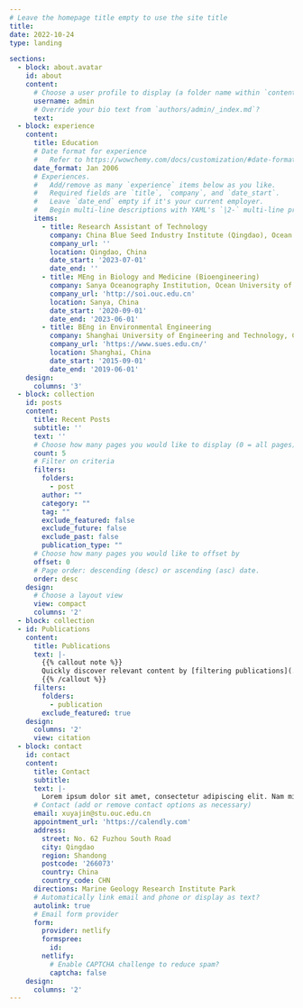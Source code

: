 ```yaml
---
# Leave the homepage title empty to use the site title
title:
date: 2022-10-24
type: landing

sections:
  - block: about.avatar
    id: about
    content:
      # Choose a user profile to display (a folder name within `content/authors/`)
      username: admin
      # Override your bio text from `authors/admin/_index.md`?
      text:
  - block: experience
    content:
      title: Education
      # Date format for experience
      #   Refer to https://wowchemy.com/docs/customization/#date-format
      date_format: Jan 2006
      # Experiences.
      #   Add/remove as many `experience` items below as you like.
      #   Required fields are `title`, `company`, and `date_start`.
      #   Leave `date_end` empty if it's your current employer.
      #   Begin multi-line descriptions with YAML's `|2-` multi-line prefix.
      items:
        - title: Research Assistant of Technology
          company: China Blue Seed Industry Institute (Qingdao), Ocean University of China
          company_url: ''
          location: Qingdao, China
          date_start: '2023-07-01'
          date_end: ''
        - title: MEng in Biology and Medicine (Bioengineering)
          company: Sanya Oceanography Institution, Ocean University of China
          company_url: 'http://soi.ouc.edu.cn'
          location: Sanya, China
          date_start: '2020-09-01'
          date_end: '2023-06-01'
        - title: BEng in Environmental Engineering
          company: Shanghai University of Engineering and Technology, College of Chemistry and Chemical Engineering
          company_url: 'https://www.sues.edu.cn/'
          location: Shanghai, China
          date_start: '2015-09-01'
          date_end: '2019-06-01'
    design:
      columns: '3'
  - block: collection
    id: posts
    content:
      title: Recent Posts
      subtitle: ''
      text: ''
      # Choose how many pages you would like to display (0 = all pages)
      count: 5
      # Filter on criteria
      filters:
        folders:
          - post
        author: ""
        category: ""
        tag: ""
        exclude_featured: false
        exclude_future: false
        exclude_past: false
        publication_type: ""
      # Choose how many pages you would like to offset by
      offset: 0
      # Page order: descending (desc) or ascending (asc) date.
      order: desc
    design:
      # Choose a layout view
      view: compact
      columns: '2'
  - block: collection
  - id: Publications
    content:
      title: Publications
      text: |-
        {{% callout note %}}
        Quickly discover relevant content by [filtering publications](./publication/).
        {{% /callout %}}
      filters:
        folders:
          - publication
        exclude_featured: true
    design:
      columns: '2'
      view: citation
  - block: contact
    id: contact
    content:
      title: Contact
      subtitle:
      text: |-
        Lorem ipsum dolor sit amet, consectetur adipiscing elit. Nam mi diam, venenatis ut magna et, vehicula efficitur enim.
      # Contact (add or remove contact options as necessary)
      email: xuyajin@stu.ouc.edu.cn
      appointment_url: 'https://calendly.com'
      address:
        street: No. 62 Fuzhou South Road
        city: Qingdao
        region: Shandong
        postcode: '266073'
        country: China
        country_code: CHN
      directions: Marine Geology Research Institute Park
      # Automatically link email and phone or display as text?
      autolink: true
      # Email form provider
      form:
        provider: netlify
        formspree:
          id:
        netlify:
          # Enable CAPTCHA challenge to reduce spam?
          captcha: false
    design:
      columns: '2'
---
```

